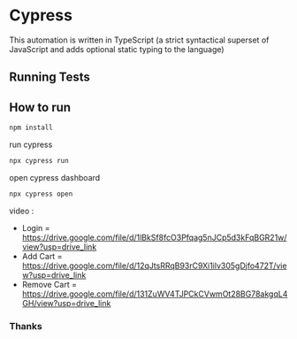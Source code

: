 # Cypress
This automation is written in TypeScript (a strict syntactical superset of JavaScript and adds optional static typing to the language)

## Running Tests

## How to run

```bash
npm install
```

run cypress
```bash
npx cypress run
```

open cypress dashboard
```bash
npx cypress open
```
video : 
  - Login       = https://drive.google.com/file/d/1lBkSf8fcO3Pfqag5nJCp5d3kFqBGR21w/view?usp=drive_link
  - Add Cart    = https://drive.google.com/file/d/12qJtsRRqB93rC9Xi1ilv305gDjfo472T/view?usp=drive_link
  - Remove Cart = https://drive.google.com/file/d/131ZuWV4TJPCkCVwmOt28BG78akgqL4GH/view?usp=drive_link

### Thanks
